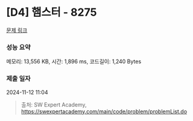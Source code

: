 # [D4] 햄스터 - 8275 

[문제 링크](https://swexpertacademy.com/main/code/problem/problemDetail.do?contestProbId=AWxQ310aOlQDFAWL) 

### 성능 요약

메모리: 13,556 KB, 시간: 1,896 ms, 코드길이: 1,240 Bytes

### 제출 일자

2024-11-12 11:04



> 출처: SW Expert Academy, https://swexpertacademy.com/main/code/problem/problemList.do